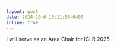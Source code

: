 ```yaml
---
layout: post
date: 2024-10-6 16:11:00-0400
inline: true
---
```

I will serve as an Area Chair for ICLR 2025.